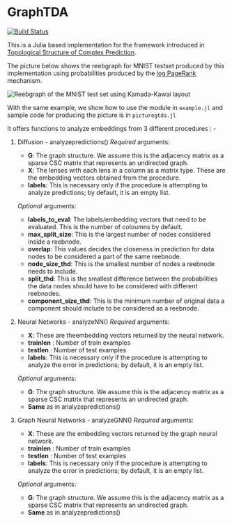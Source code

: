 # GraphTDA

[![Build Status](https://github.com/dishashur/GraphTDA.jl/actions/workflows/CI.yml/badge.svg?branch=main)](https://github.com/dishashur/GraphTDA.jl/actions/workflows/CI.yml?query=branch%3Amain)


This is a Julia based implementation for the framework introduced in [Topological Structure of Complex Prediction](https://arxiv.org/abs/2207.14358). 

The picture below shows the reebgraph for MNIST testset produced by this implementation using probabilities produced by the [log PageRank](https://arxiv.org/abs/2207.11321) mechanism.

![Reebgraph of the MNIST test set using Kamada-Kawai layout](src/reeb_kk_julia2.png)

With the same example, we show how to use the module in `example.jl` and sample code for producing the picture is in `picturegtda.jl`

It offers functions to analyze embeddings from 3 different procedures : -

1. Diffusion - analyzepredictions() 
    _Required_ arguments:
    - **G**: The graph structure. We assume this is the adjacency matrix as a sparse CSC matrix that represents an undirected graph. 
    - **X**: The lenses with each lens in a column as a matrix type. These are the embedding vectors obtained from the procedure.
    - **labels**: This is necessary only if the procedure is attempting to analyze predictions; by default, it is an empty list.

    _Optional_ arguments:
    - **labels_to_eval**: The labels/embedding vectors that need to be evaluated. This is the number of coloumns by default.
    - **max_split_size**: This is the largest number of nodes considered inside a reebnode.
    - **overlap**: This values decides the closeness in prediction for data nodes to be considered a part of the same reebnode.
    - **node_size_thd**: This is the smallest number of nodes a reebnode needs to include.
    - **split_thd**: This is the smallest difference between the probabilities the data nodes should have to be considered with different reebnodes.
    - **component_size_thd**: This is the minimum number of original data a component should include to be considered as a reebnode.


2. Neural Networks - analyzeNN()
     _Required_ arguments:
    - **X**: These are theembedding vectors returned by the neural network.
    - **trainlen** : Number of train examples
    - **testlen** : Number of test examples
    - **labels**: This is necessary only if the procedure is attempting to analyze the error in predictions; by default, it is an empty list.

    _Optional_ arguments:
    - **G**: The graph structure. We assume this is the adjacency matrix as a sparse CSC matrix that represents an undirected graph. 
    - **Same** as in analyzepredictions() 

3. Graph Neural Networks - analyzeGNN()
     _Required_ arguments:
    - **X**: These are the embedding vectors returned by the graph neural network.
    - **trainlen** : Number of train examples
    - **testlen** : Number of test examples
    - **labels**: This is necessary only if the procedure is attempting to analyze the error in predictions; by default, it is an empty list.

    _Optional_ arguments:
    - **G**: The graph structure. We assume this is the adjacency matrix as a sparse CSC matrix that represents an undirected graph. 
    - **Same** as in analyzepredictions() 



